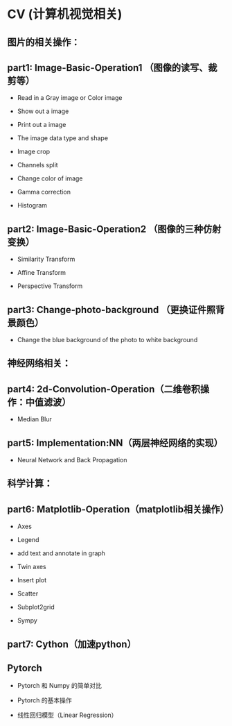 # CV (计算机视觉相关)

## 图片的相关操作： 

## part1: Image-Basic-Operation1 （图像的读写、裁剪等）

- Read in a Gray image or Color image

- Show out a image

- Print out a image

- The image data type and shape

- Image crop

- Channels split

- Change color of image

- Gamma correction

- Histogram

## part2: Image-Basic-Operation2 （图像的三种仿射变换）

- Similarity Transform

- Affine Transform

- Perspective Transform


## part3: Change-photo-background （更换证件照背景颜色）

- Change the blue background of the photo to white background


## 神经网络相关： 

## part4: 2d-Convolution-Operation（二维卷积操作：中值滤波）

- Median Blur

## part5: Implementation:NN（两层神经网络的实现）

- Neural Network and Back Propagation

## 科学计算：
## part6: Matplotlib-Operation（matplotlib相关操作）

- Axes

- Legend

- add text and annotate in graph

- Twin axes

- Insert plot

- Scatter

- Subplot2grid

- Sympy


## part7: Cython（加速python）


## Pytorch

- Pytorch 和 Numpy 的简单对比

- Pytorch 的基本操作

- 线性回归模型（Linear Regression）
